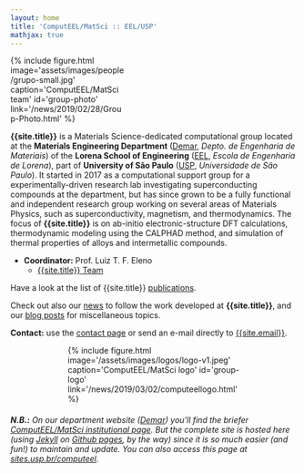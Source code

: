 ```yaml
---
layout: home
title: 'ComputEEL/MatSci :: EEL/USP'
mathjax: true
---
```


<div class="float-right m-3" style="width:40%;">
{% include figure.html image='assets/images/people/grupo-small.jpg' caption='ComputEEL/MatSci team' id='group-photo' link='/news/2019/02/28/Group-Photo.html' %}
</div>

**{{site.title}}** is a Materials Science-dedicated computational group located at the **Materials Engineering Department** ([Demar], *Depto. de Engenharia de Materiais*) of the **Lorena School of Engineering** ([EEL], *Escola de Engenharia de Lorena*), part of  **University of São Paulo** ([USP], *Universidade de São Paulo*). It started in 2017 as a computational support group for a experimentally-driven research lab investigating  superconducting compounds at the department, but has since grown to be a fully functional and independent research group working on several areas of Materials Physics, such as superconductivity, magnetism, and thermodynamics. The focus of **{{site.title}}** is on ab-initio electronic-structure DFT calculations, thermodynamic modeling using the CALPHAD method, and simulation of thermal properties of alloys and intermetallic compounds.

- **Coordinator:** Prof. Luiz T. F. Eleno
  - [{{site.title}} Team]

Have a look at the list of {{site.title}} [publications]({{site.baseurl}}/papers).

Check out also our [news]({{site.baseurl}}/news) to follow the work developed at **{{site.title}}**, and our [blog posts]({{site.baseurl}}/blog) for miscellaneous topics.

**Contact:** use the [contact page] or send an e-mail directly to [{{site.email}}](mailto:{{site.email}}).

<div style="
width: 60%;
float:none;
display:block;
margin-left: auto;
margin-right: auto;
">
{% include figure.html image='/assets/images/logos/logo-v1.jpeg' caption='ComputEEL/MatSci logo' id='group-logo' link='/news/2019/03/02/computeellogo.html' %}
</div>

###### **N.B.:** On our department website ([Demar]) you'll find the briefer [ComputEEL/MatSci institutional page](http://www.demar.eel.usp.br/labs/computeel-matsci.html). But the complete site is hosted here (using [Jekyll] on [Github pages], by the way) since it is so much easier (and fun!) to maintain and update. You can also access this page at [sites.usp.br/computeel](https://sites.usp.br/computeel/).

[Demar]: http://www.demar.eel.usp.br
[EEL]: http://site.eel.usp.br
[USP]: https://www5.usp.br
[{{site.title}} Team]: {{site.baseurl}}/team
[contact page]: {{site.baseurl}}/contact
[Jekyll]: https://jekyllrb.com
[Github pages]: https://pages.github.com/
